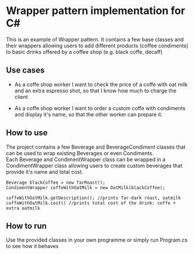# Wrapper pattern implementation for C#

This is an example of Wrapper pattern. It contains a few base classes and their wrappers allowing users to add different products (coffee condiments) to basic drinks offered by a coffee shop (e.g. black coffe, decaff)

## Use cases
- As a coffe shop worker I want to check the price of a coffe with oat milk and an extra espresso shot, so that I know how much to charge the client

- As a coffe shop worker I want to order a custom coffe with condiments and display it's name, so that the other worker can prepare it.

## How to use
The project contains a few Beverage and BeverageCondiment classes that can be used to wrap existing Beverages or even Condiments.  
Each Beverage and CondimentWrapper class can be wrapped in a CondimentWrapper class allowing users to create custom beverages that provide it's name and total cost.

```
Beverage blackCoffee = new TarRoast();
CondimentWrapper coffeWithOatMilk = new OatMilk(blackCoffee);

coffeWithOatMilk.getDescription(); //prints Tar-dark roast, oatmilk
coffeWithOatMilk.cost() //prints total cost of the drink: coffe + extra oatmilk
```

## How to run
Use the provided classes in your own programme or simply run Program.cs to see how it behaves